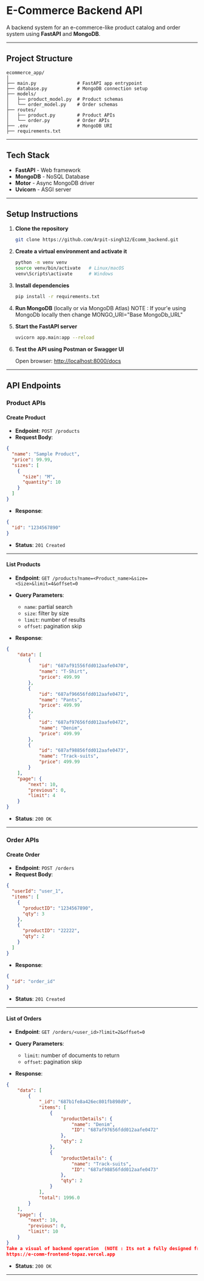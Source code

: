 
# E-Commerce Backend API

A backend system for an e-commerce-like product catalog and order system using **FastAPI** and **MongoDB**.

---

## Project Structure

```
ecommerce_app/
│
├── main.py               # FastAPI app entrypoint
├── database.py           # MongoDB connection setup
├── models/
│   ├── product_model.py  # Product schemas
│   └── order_model.py    # Order schemas
├── routes/
│   ├── product.py        # Product APIs
│   └── order.py          # Order APIs
├── .env                  # MongoDB URI
├── requirements.txt
```

---

## Tech Stack

- **FastAPI** - Web framework
- **MongoDB** - NoSQL Database
- **Motor** - Async MongoDB driver
- **Uvicorn** - ASGI server

---

## Setup Instructions

1. **Clone the repository**

   ```bash
   git clone https://github.com/Arpit-singh12/Ecomm_backend.git
   ```

2. **Create a virtual environment and activate it**

   ```bash
   python -m venv venv
   source venv/bin/activate   # Linux/macOS
   venv\Scripts\activate      # Windows
   ```

3. **Install dependencies**

   ```bash
   pip install -r requirements.txt
   ```

4. **Run MongoDB** (locally or via MongoDB Atlas) NOTE : If your'e using MongoDb locally then change MONGO_URI="Base MongoDb_URL"

5. **Start the FastAPI server**

   ```bash
   uvicorn app.main:app --reload
   ```

6. **Test the API using Postman or Swagger UI**

   Open browser: [http://localhost:8000/docs](http://localhost:8000/docs)

---

##  API Endpoints

###  Product APIs

#### Create Product

- **Endpoint**: `POST /products`
- **Request Body**:

```json
{
  "name": "Sample Product",
  "price": 99.99,
  "sizes": [
    {
      "size": "M",
      "quantity": 10
    }
  ]
}
```

- **Response**:

```json
{
  "id": "1234567890"
}
```

- **Status**: `201 Created`

---

#### List Products
- **Endpoint**: `GET /products?name=<Product_name>&size=<Size>&limit=4&offset=0`
- **Query Parameters**:
  - `name`: partial search
  - `size`: filter by size
  - `limit`: number of results
  - `offset`: pagination skip

- **Response**:

```json
{
    "data": [
        {
            "id": "687af91556fdd012aafe0470",
            "name": "T-Shirt",
            "price": 499.99
        },
        {
            "id": "687af96656fdd012aafe0471",
            "name": "Pants",
            "price": 499.99
        },
        {
            "id": "687af97656fdd012aafe0472",
            "name": "Denim",
            "price": 499.99
        },
        {
            "id": "687af98856fdd012aafe0473",
            "name": "Track-suits",
            "price": 499.99
        }
    ],
    "page": {
        "next": 10,
        "previous": 0,
        "limit": 4
    }
}
```

- **Status**: `200 OK`

---

###  Order APIs

#### Create Order

- **Endpoint**: `POST /orders`
- **Request Body**:

```json
{
  "userId": "user_1",
  "items": [
    {
      "productID": "1234567890",
      "qty": 3
    },
    {
      "productID": "22222",
      "qty": 2
    }
  ]
}
```

- **Response**:

```json
{
  "id": "order_id"
}
```

- **Status**: `201 Created`

---

#### List of Orders

- **Endpoint**: `GET /orders/<user_id>?limit=2&offset=0`
- **Query Parameters**:
  - `limit`: number of documents to return
  - `offset`: pagination skip

- **Response**:

```json
{
    "data": [
        {
            "_id": "687b1fe8a426ec801fb898d9",
            "items": [
                {
                    "productDetails": {
                        "name": "Denim",
                        "ID": "687af97656fdd012aafe0472"
                    },
                    "qty": 2
                },
                {
                    "productDetails": {
                        "name": "Track-suits",
                        "ID": "687af98856fdd012aafe0473"
                    },
                    "qty": 2
                }
            ],
            "total": 1996.0
        }
    ],
    "page": {
        "next": 10,
        "previous": 0,
        "limit": 10
    }
}
Take a visual of backend operation  (NOTE : Its not a fully designed frontend for the project. Just to explore all operations of backend more clearly...)
https://e-comm-frontend-topaz.vercel.app
```

- **Status**: `200 OK`

---


